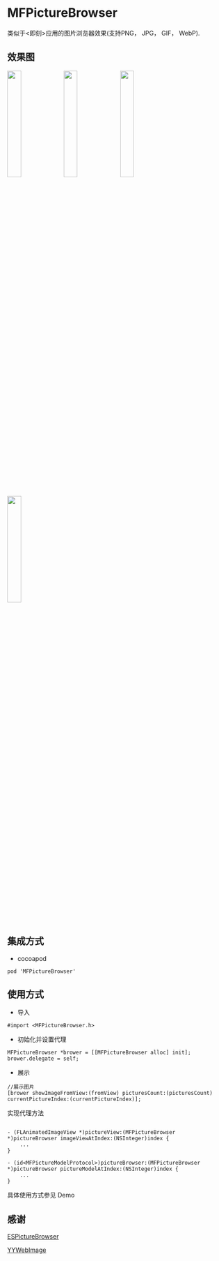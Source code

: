 # MFPictureBrowser

类似于<即刻>应用的图片浏览器效果(支持PNG， JPG， GIF， WebP).

## 效果图

<img src="https://raw.githubusercontent.com/GodzzZZZ/SourceRepository/master/MFPictureBrowser/1.gif" width="25%">
<img src="https://raw.githubusercontent.com/GodzzZZZ/SourceRepository/master/MFPictureBrowser/2.gif" width="25%">
<img src="https://raw.githubusercontent.com/GodzzZZZ/SourceRepository/master/MFPictureBrowser/3.gif" width="25%">
<img src="https://raw.githubusercontent.com/GodzzZZZ/SourceRepository/master/MFPictureBrowser/4.gif" width="25%">

## 集成方式
- cocoapod

```
pod 'MFPictureBrowser'
```

## 使用方式

- 导入

```objc
#import <MFPictureBrowser.h>
```

- 初始化并设置代理

```objc
MFPictureBrowser *brower = [[MFPictureBrowser alloc] init];
brower.delegate = self;
```
- 展示

```objc
//展示图片
[brower showImageFromView:(fromView) picturesCount:(picturesCount) currentPictureIndex:(currentPictureIndex)];
```

 实现代理方法

```objc

- (FLAnimatedImageView *)pictureView:(MFPictureBrowser *)pictureBrowser imageViewAtIndex:(NSInteger)index {
    ...
}

- (id<MFPictureModelProtocol>)pictureBrowser:(MFPictureBrowser *)pictureBrowser pictureModelAtIndex:(NSInteger)index {
    ...
}
```

具体使用方式参见 Demo

## 感谢
[ESPictureBrowser](https://github.com/EnjoySR/ESPictureBrowser)

[YYWebImage](https://github.com/ibireme/YYWebImage)

